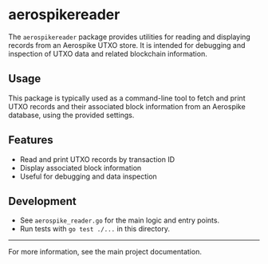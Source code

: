 # aerospikereader

The `aerospikereader` package provides utilities for reading and displaying records from an Aerospike UTXO store. It is intended for debugging and inspection of UTXO data and related blockchain information.

## Usage

This package is typically used as a command-line tool to fetch and print UTXO records and their associated block information from an Aerospike database, using the provided settings.

## Features
- Read and print UTXO records by transaction ID
- Display associated block information
- Useful for debugging and data inspection

## Development

- See `aerospike_reader.go` for the main logic and entry points.
- Run tests with `go test ./...` in this directory.

---

For more information, see the main project documentation.

